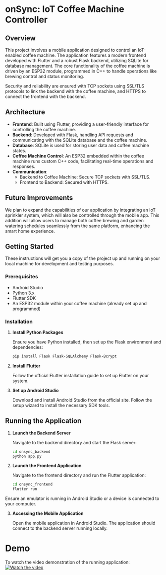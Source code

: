 # onSync: IoT Coffee Machine Controller

## Overview

This project involves a mobile application designed to control an IoT-enabled coffee machine. The application features a modern frontend developed with Flutter and a robust Flask backend, utilizing SQLite for database management. The core functionality of the coffee machine is driven by an ESP32 module, programmed in C++ to handle operations like brewing control and status monitoring.

Security and reliability are ensured with TCP sockets using SSL/TLS protocols to link the backend with the coffee machine, and HTTPS to connect the frontend with the backend.

## Architecture

- **Frontend**: Built using Flutter, providing a user-friendly interface for controlling the coffee machine.
- **Backend**: Developed with Flask, handling API requests and communicating with the SQLite database and the coffee machine.
- **Database**: SQLite is used for storing user data and coffee machine states.
- **Coffee Machine Control**: An ESP32 embedded within the coffee machine runs custom C++ code, facilitating real-time operations and responses.
- **Communication**:
  - Backend to Coffee Machine: Secure TCP sockets with SSL/TLS.
  - Frontend to Backend: Secured with HTTPS.

## Future Improvements

We plan to expand the capabilities of our application by integrating an IoT sprinkler system, which will also be controlled through the mobile app. This addition will allow users to manage both coffee brewing and garden watering schedules seamlessly from the same platform, enhancing the smart home experience.

## Getting Started

These instructions will get you a copy of the project up and running on your local machine for development and testing purposes.

### Prerequisites

- Android Studio
- Python 3.x
- Flutter SDK
- An ESP32 module within your coffee machine (already set up and programmed)

### Installation

1. **Install Python Packages**

   Ensure you have Python installed, then set up the Flask environment and dependencies:

   ```bash
   pip install Flask Flask-SQLAlchemy Flask-Bcrypt

2. **Install Flutter**

   Follow the official Flutter installation guide to set up Flutter on your system.

3. **Set up Android Studio**
   
   Download and install Android Studio from the official site. Follow the setup wizard to install the necessary SDK tools.

## Running the Application

1. **Launch the Backend Server**

   Navigate to the backend directory and start the Flask server:

   ```bash
   cd onsync_backend
   python app.py

2. **Launch the Frontend Application**
   
   Navigate to the frontend directory and run the Flutter application:

   ```bash
   cd onsync_frontend
   flutter run

  Ensure an emulator is running in Android Studio or a device is connected to your computer.

3. **Accessing the Mobile Application**

   Open the mobile application in Android Studio. The application should connect to the backend server running locally.

# Demo 
  To watch the video demonstration of the running application: 
  [![Watch the video](thumbnail.png)](https://www.youtube.com/watch?v=7K8jQHahWbs)
